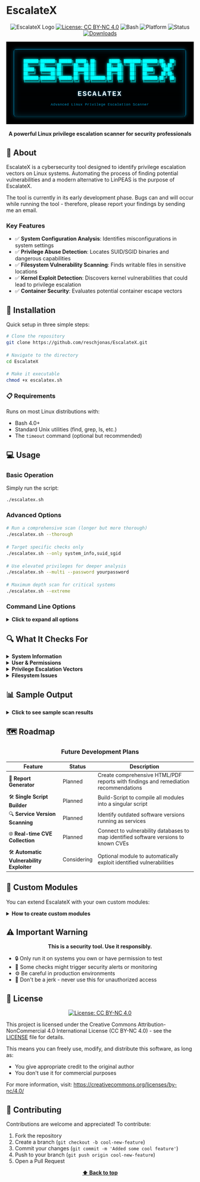 # EscalateX

<div align="center">

![EscalateX Logo](https://img.shields.io/badge/EscalateX-Privilege%20Escalation%20Scanner-red?style=for-the-badge)
[![License: CC BY-NC 4.0](https://img.shields.io/badge/License-CC%20BY--NC%204.0-lightgrey.svg)](https://creativecommons.org/licenses/by-nc/4.0/)
![Bash](https://img.shields.io/badge/Made%20with-Bash-1f425f.svg)
![Platform](https://img.shields.io/badge/Platform-Linux-blue)
![Status](https://img.shields.io/badge/Status-Active-success)
[![Downloads](https://img.shields.io/github/downloads/reschjonas/EscalateX/total?color=brightgreen)](https://img.shields.io/github/downloads/reschjonas/EscalateX/total
)

![EscalateX Preview](title.png)

**A powerful Linux privilege escalation scanner for security professionals**

</div>

## 📖 About

EscalateX is a cybersecurity tool designed to identify privilege escalation vectors on Linux systems. Automating the process of finding potential vulnerabilities and a modern alternative to LinPEAS is the purpose of EscalateX. 

The tool is currently in its early development phase. Bugs can and will occur while running the tool - therefore, please report your findings by sending me an email.

### Key Features

- ✅ **System Configuration Analysis**: Identifies misconfigurations in system settings
- ✅ **Privilege Abuse Detection**: Locates SUID/SGID binaries and dangerous capabilities
- ✅ **Filesystem Vulnerability Scanning**: Finds writable files in sensitive locations
- ✅ **Kernel Exploit Detection**: Discovers kernel vulnerabilities that could lead to privilege escalation
- ✅ **Container Security**: Evaluates potential container escape vectors

## 🚀 Installation

Quick setup in three simple steps:

```bash
# Clone the repository
git clone https://github.com/reschjonas/EscalateX.git

# Navigate to the directory
cd EscalateX

# Make it executable
chmod +x escalatex.sh
```

### 📋 Requirements

Runs on most Linux distributions with:
- Bash 4.0+
- Standard Unix utilities (find, grep, ls, etc.)
- The `timeout` command (optional but recommended)

## 💻 Usage

### Basic Operation

Simply run the script:

```bash
./escalatex.sh
```

### Advanced Options

```bash
# Run a comprehensive scan (longer but more thorough)
./escalatex.sh --thorough

# Target specific checks only
./escalatex.sh --only system_info,suid_sgid

# Use elevated privileges for deeper analysis
./escalatex.sh --multi --password yourpassword

# Maximum depth scan for critical systems
./escalatex.sh --extreme
```

### Command Line Options

<details>
<summary><b>Click to expand all options</b></summary>

#### Core Options
- `-a, --all` - Run all checks (thorough mode)
- `-t, --thorough` - More comprehensive but slower scan
- `-x, --extreme` - Maximum depth scan for critical systems
- `-o, --only CHECKS` - Run specific checks (comma-separated)
- `-d, --dir PATH` - Check a specific directory
- `-m, --multi` - Use multiple threads (default)
- `-s, --single` - Single-threaded mode
- `--threads N` - Set number of threads for multithreaded mode

#### Output Options
- `-q, --quiet` - Minimal output
- `-n, --no-color` - Turn off colors
- `-w, --wait` - Pause between check groups

#### Advanced Options
- `-p, --password PWD` - For sudo operations
- `-S, --sudo-pass` - Prompt for sudo password for privilege escalation attempts
- `-D, --debug` - Verbose logging
- `-h, --help` - Show help
</details>

## 🔍 What It Checks For

<details>
<summary><b>System Information</b></summary>

- OS details and kernel version
- Security configurations and patch status
- Hardware info and resource usage
- Filesystem mounts and permissions
- Boot configuration and services
</details>

<details>
<summary><b>User & Permissions</b></summary>

- Current user privileges
- User enumeration and group memberships
- Password policy issues
- Sudo rules that could be abused
- Home directory permissions
</details>

<details>
<summary><b>Privilege Escalation Vectors</b></summary>

- SUID/SGID binaries (especially exploitable ones)
- Files with dangerous capabilities
- Custom privilege escalation paths
- Container security issues
</details>

<details>
<summary><b>Filesystem Issues</b></summary>

- Writable files in sensitive locations
- Misconfigured home directory permissions
- PATH manipulation vulnerabilities
- Wildcard injection opportunities
</details>

## 📊 Sample Output

<details>
<summary><b>Click to see sample scan results</b></summary>

```
┏━━━━━━━━━━━━━━━━━━━━━━━━━━ System Information ━━━━━━━━━━━━━━━━━━━━━━━━━━┓

╔════════[ Operating System Information ]════════╗
[+] OS: Ubuntu 20.04.3 LTS (ubuntu)
[+] Kernel version: 5.11.0-27-generic
[+] Architecture: x86_64
[+] Running on physical hardware

╔════════[ Hardware Information ]════════╗
[+] CPU: Intel(R) Core(TM) i7-10700K CPU @ 3.80GHz (8 cores)
[+] Memory: 6453MB / 16000MB (40% used)
[+] Swap: 2048MB / 4096MB (50% used)

...

┏━━━━━━━━━━━━━━━━━━━━━━━━━━ SUID/SGID Binaries and Capabilities ━━━━━━━━━━━━━━━━━━━━━━━━━━┓

╔════════[ SUID/SGID Binaries ]════════╗
[*] Looking for SUID binaries (might take a while)...
[+] Found 35 SUID/SGID binaries:
[!] /usr/bin/sudo [Owner: root]
   → Purpose: Execute commands as root with proper permissions
[!] /usr/bin/pkexec [Owner: root]
   → Purpose: Execute commands as another user with policykit
[CRITICAL] /usr/bin/python3 [Owner: root]
   → Exploitable: python -c 'import os; os.execl("/bin/sh", "sh", "-p")'

...

┏━━━━━━━━━━━━━━━━━━━━━━━━━━ Scan Summary ━━━━━━━━━━━━━━━━━━━━━━━━━━┓

[*] EscalateX scan completed at Wed Feb 14 14:32:18 EST 2024
[*] Remember to check the most promising privilege escalation vectors highlighted in red

Thank you for using EscalateX!
```
</details>

## 🗺️ Roadmap

<div align="center">
  
### Future Development Plans

</div>

| Feature | Status | Description |
|---------|--------|-------------|
| 📑 **Report Generator** | Planned | Create comprehensive HTML/PDF reports with findings and remediation recommendations |
| 🛠️ **Single Script Builder** | Planned | Build-Script to compile all modules into a singular script |
| 🔍 **Service Version Scanning** | Planned | Identify outdated software versions running as services |
| 🌐 **Real-time CVE Collection** | Planned | Connect to vulnerability databases to map identified software versions to known CVEs |
| 🛠️ **Automatic Vulnerability Exploiter** | Considering | Optional module to automatically exploit identified vulnerabilities |

<div align="center">
</div>

## 🧩 Custom Modules

You can extend EscalateX with your own custom modules:

<details>
<summary><b>How to create custom modules</b></summary>

1. Create a script in the modules directory
2. Use this basic structure:

```bash
#!/bin/bash

# Title: My Custom Check
# Description: What this thing does

check_something_interesting() {
  print_subtitle "My Interesting Check"
  
  # Your check logic here
  print_info "Checking something..."
  
  # Found something worth noting
  print_warning "Hmm, that's interesting"
  
  # Found something bad
  print_critical "This is definitely exploitable"
}

# Main function
custom_checks() {
  print_title "My Custom Stuff"
  
  # Run your checks
  check_something_interesting
  
  # Pause if wait mode is on
  wait_for_user
}
```

3. Add your module to loader.sh
</details>

## ⚠️ Important Warning

<div align="center">
  
**This is a security tool. Use it responsibly.**

</div>

- 🔒 Only run it on systems you own or have permission to test
- 🚨 Some checks might trigger security alerts or monitoring
- ⚙️ Be careful in production environments
- 🤝 Don't be a jerk - never use this for unauthorized access

## 📝 License

<div align="center">
  
[![License: CC BY-NC 4.0](https://licensebuttons.net/l/by-nc/4.0/88x31.png)](https://creativecommons.org/licenses/by-nc/4.0/)

</div>

This project is licensed under the Creative Commons Attribution-NonCommercial 4.0 International License (CC BY-NC 4.0) - see the [LICENSE](LICENSE.md) file for details.

This means you can freely use, modify, and distribute this software, as long as:
- You give appropriate credit to the original author
- You don't use it for commercial purposes

For more information, visit: https://creativecommons.org/licenses/by-nc/4.0/

## 👥 Contributing

Contributions are welcome and appreciated! To contribute:

1. Fork the repository
2. Create a branch (`git checkout -b cool-new-feature`)
3. Commit your changes (`git commit -m 'Added some cool feature'`)
4. Push to your branch (`git push origin cool-new-feature`)
5. Open a Pull Request

<div align="center">
  
**[⬆ Back to top](#escalatex)**

</div> 
